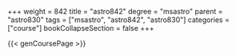 +++
weight = 842
title = "astro842"
degree = "msastro"
parent = "astro830"
tags = ["msastro", "astro842", "astro830"]
categories = ["course"]
bookCollapseSection = false
+++

{{< genCoursePage >}}
